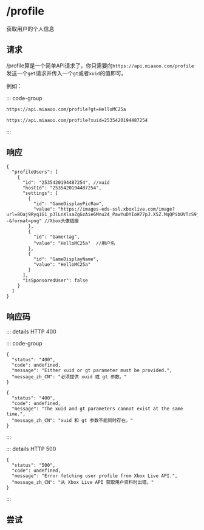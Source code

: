 # /profile

获取用户的个人信息

## 请求

/profile算是一个简单API请求了，你只需要向`https://api.miaaoo.com/profile` 发送一个`get`请求并传入一个`gt`或者`xuid`的值即可。

例如：

::: code-group

```bash [gt用法]
https://api.miaaoo.com/profile?gt=HelloMC25a
```

```bash [xuid用法]
https://api.miaaoo.com/profile?xuid=2535420194487254
```

:::

## 响应

```json5
{
  "profileUsers": [
    {
      "id": "2535420194487254", //xuid
      "hostId": "2535420194487254",
      "settings": [
        {
          "id": "GameDisplayPicRaw",
          "value": "https://images-eds-ssl.xboxlive.com/image?url=8Oaj9Ryq1G1_p3lLnXlsaZgGzAie6Mnu24_PawYuDYIoH77pJ.X5Z.MqQPibUVTcS9jr0n8i7LY1tL3U7AiafS_z7jMwCfONA420Zt1fhQC_iRgknCDQSakr8F5QLeglJb4X6LK.miAfDXBhCYnLww--&format=png" //Xbox头像链接
        },
        {
          "id": "Gamertag",
          "value": "HelloMC25a"  //用户名
        },
        {
          "id": "GameDisplayName",
          "value": "HelloMC25a"
        }
      ],
      "isSponsoredUser": false
    }
  ]
}
```


## 响应码

::: details HTTP 400

::: code-group

```json5 [错误1]
{
  "status": "400",
  "code": undefined,
  "message": "Either xuid or gt parameter must be provided.",
  "message_zh_CN": "必须提供 xuid 或 gt 参数。"
}
```

```json5 [错误2]
{
  "status": "400",
  "code": undefined,
  "message": "The xuid and gt parameters cannot exist at the same time.",
  "message_zh_CN": "xuid 和 gt 参数不能同时存在。"
}
```

:::

::: details HTTP 500

```json5
{
  "status": "500",
  "code": undefined,
  "message": "Error fetching user profile from Xbox Live API.",
  "message_zh_CN": "从 Xbox Live API 获取用户资料时出错。"
}
```

:::

## 尝试

<PostButton url="profile" method="GET" body="gt=HelloMC25a" />
